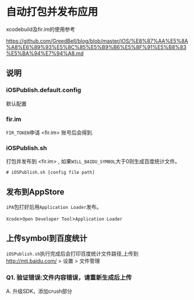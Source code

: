 # 自动打包并发布应用

xcodebuild及fir.im的使用参考

<https://github.com/GreedBell/blog/blob/master/iOS/%E8%87%AA%E5%8A%A8%E6%89%93%E5%8C%85%E5%B9%B6%E5%8F%91%E5%B8%83%E5%BA%94%E7%94%A8.md>

## 说明

### iOSPublish.default.config

默认配置

### fir.im

`FIR_TOKEN`申请 <fir.im> 账号后会得到.

### iOSPublish.sh

打包并发布到 <fir.im> , 如果`WILL_BAIDU_SYMBOL`大于0则生成百度统计文件。

```
# iOSPublish.sh [config file path]
```

## 发布到AppStore

`iPA`包打好后用`Application Loader`发布。

`Xcode`>`Open Developer Tool`>`Application Loader`

## 上传symbol到百度统计

`iOSPublish.sh`执行完成后会打印百度统计文件路径,上传到 <http://mtj.baidu.com/> > 设置 > 文件管理

### Q1. 验证错误:文件内容错误，请重新生成后上传

A. 升级SDK，添加crush部分
